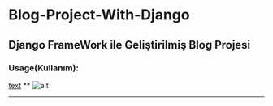 # Blog-Project-With-Django

## Django FrameWork ile Geliştirilmiş Blog Projesi

### Usage(Kullanım):

[text](https://link)
**
![alt](https://link)

----------

